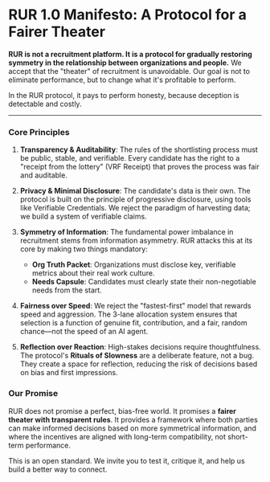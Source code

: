 # RUR 1.0 Manifesto: A Protocol for a Fairer Theater

**RUR is not a recruitment platform. It is a protocol for gradually restoring symmetry in the relationship between organizations and people.** We accept that the "theater" of recruitment is unavoidable. Our goal is not to eliminate performance, but to change what it's profitable to perform.

In the RUR protocol, it pays to perform honesty, because deception is detectable and costly.

---

### Core Principles

1.  **Transparency & Auditability**: The rules of the shortlisting process must be public, stable, and verifiable. Every candidate has the right to a "receipt from the lottery" (VRF Receipt) that proves the process was fair and auditable.

2.  **Privacy & Minimal Disclosure**: The candidate's data is their own. The protocol is built on the principle of progressive disclosure, using tools like Verifiable Credentials. We reject the paradigm of harvesting data; we build a system of verifiable claims.

3.  **Symmetry of Information**: The fundamental power imbalance in recruitment stems from information asymmetry. RUR attacks this at its core by making two things mandatory:
    * **Org Truth Packet**: Organizations must disclose key, verifiable metrics about their real work culture.
    * **Needs Capsule**: Candidates must clearly state their non-negotiable needs from the start.

4.  **Fairness over Speed**: We reject the "fastest-first" model that rewards speed and aggression. The 3-lane allocation system ensures that selection is a function of genuine fit, contribution, and a fair, random chance—not the speed of an AI agent.

5.  **Reflection over Reaction**: High-stakes decisions require thoughtfulness. The protocol's **Rituals of Slowness** are a deliberate feature, not a bug. They create a space for reflection, reducing the risk of decisions based on bias and first impressions.

### Our Promise

RUR does not promise a perfect, bias-free world. It promises a **fairer theater with transparent rules**. It provides a framework where both parties can make informed decisions based on more symmetrical information, and where the incentives are aligned with long-term compatibility, not short-term performance.

This is an open standard. We invite you to test it, critique it, and help us build a better way to connect.